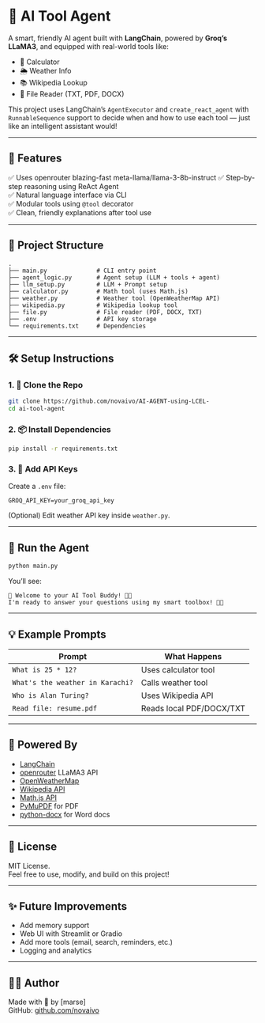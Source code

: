 # 🤖 AI Tool Agent

A smart, friendly AI agent built with **LangChain**, powered by **Groq’s LLaMA3**, and equipped with real-world tools like:

- 📐 Calculator
- 🌦️ Weather Info
- 📚 Wikipedia Lookup
- 📂 File Reader (TXT, PDF, DOCX)

This project uses LangChain’s `AgentExecutor` and `create_react_agent` with `RunnableSequence` support to decide when and how to use each tool — just like an intelligent assistant would!

---

## 🌟 Features

✅ Uses openrouter  blazing-fast meta-llama/llama-3-8b-instruct
✅ Step-by-step reasoning using ReAct Agent  
✅ Natural language interface via CLI  
✅ Modular tools using `@tool` decorator  
✅ Clean, friendly explanations after tool use

---

## 📂 Project Structure

```
.
├── main.py              # CLI entry point
├── agent_logic.py       # Agent setup (LLM + tools + agent)
├── llm_setup.py         # LLM + Prompt setup
├── calculator.py        # Math tool (uses Math.js)
├── weather.py           # Weather tool (OpenWeatherMap API)
├── wikipedia.py         # Wikipedia lookup tool
├── file.py              # File reader (PDF, DOCX, TXT)
├── .env                 # API key storage
└── requirements.txt     # Dependencies
```

---

## 🛠️ Setup Instructions

### 1. 🔽 Clone the Repo
```bash
git clone https://github.com/novaivo/AI-AGENT-using-LCEL-
cd ai-tool-agent
```

### 2. 📦 Install Dependencies
```bash
pip install -r requirements.txt
```

### 3. 🔑 Add API Keys

Create a `.env` file:

```
GROQ_API_KEY=your_groq_api_key
```

(Optional) Edit weather API key inside `weather.py`.

---

## 🚀 Run the Agent

```bash
python main.py
```

You’ll see:

```
🌟 Welcome to your AI Tool Buddy! 🤖✨
I'm ready to answer your questions using my smart toolbox! 🧠🔧
```

---

## 💡 Example Prompts

| Prompt | What Happens |
|--------|---------------|
| `What is 25 * 12?` | Uses calculator tool |
| `What's the weather in Karachi?` | Calls weather tool |
| `Who is Alan Turing?` | Uses Wikipedia API |
| `Read file: resume.pdf` | Reads local PDF/DOCX/TXT |

---

## 🧰 Powered By

- [LangChain](https://www.langchain.com/)
- [openrouter](https://openrouter.ai/) LLaMA3 API
- [OpenWeatherMap](https://openweathermap.org/)
- [Wikipedia API](https://www.mediawiki.org/wiki/API:Main_page)
- [Math.js API](https://api.mathjs.org/)
- [PyMuPDF](https://pymupdf.readthedocs.io/en/latest/) for PDF
- [python-docx](https://python-docx.readthedocs.io/en/latest/) for Word docs

---

## 📄 License

MIT License.  
Feel free to use, modify, and build on this project!

---

## ✨ Future Improvements

- Add memory support  
- Web UI with Streamlit or Gradio  
- Add more tools (email, search, reminders, etc.)  
- Logging and analytics

---

## 👩‍💻 Author

Made with 💖 by [marse]  
GitHub: [github.com/novaivo](https://github.com/novaivo)

